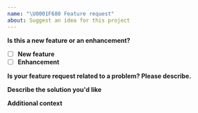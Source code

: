 ```yaml
---
name: "\U0001F680 Feature request"
about: Suggest an idea for this project
---
```


<!--
Thank you for suggesting an idea to make js-tools better.
Please fill in as much of the template below as you're able.
-->

**Is this a new feature or an enhancement?**

- [ ] **New feature**
- [ ] **Enhancement**

**Is your feature request related to a problem? Please describe.**

<!--
A clear and concise description of what the problem is. Ex. I'm always frustrated when [...]
-->

**Describe the solution you'd like**

<!--
A clear and concise description of what you want to happen.
-->

**Additional context**

<!--
Add any other context or screenshots about the feature request here.--
-->
